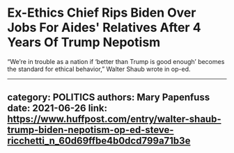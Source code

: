 # Ex-Ethics Chief Rips Biden Over Jobs For Aides' Relatives After 4 Years Of Trump Nepotism

“We’re in trouble as a nation if ‘better than Trump is good enough’ becomes the standard for ethical behavior,” Walter Shaub wrote in op-ed.

---
category: POLITICS
authors: Mary Papenfuss
date: 2021-06-26
link: https://www.huffpost.com/entry/walter-shaub-trump-biden-nepotism-op-ed-steve-ricchetti_n_60d69ffbe4b0dcd799a71b3e
---
